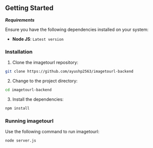 ##  Getting Started

***Requirements***

Ensure you have the following dependencies installed on your system:

* **Node JS**: `Latest version`

###  Installation

1. Clone the imagetourl repository:

```sh
git clone https://github.com/ayushp2563/imagetourl-backend
```

2. Change to the project directory:

```sh
cd imagetourl-backend
```

3. Install the dependencies:

```sh
npm install
```

###  Running imagetourl

Use the following command to run imagetourl:

```sh
node server.js
```
